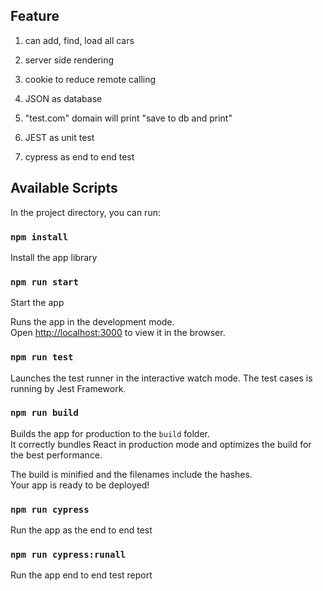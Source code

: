 ## Feature

1. can add, find, load all cars

2. server side rendering

3. cookie to reduce remote calling

4. JSON as database

5.  "test.com" domain will print "save to db and print"

6. JEST as unit test

7. cypress as end to end test


## Available Scripts

In the project directory, you can run:

### `npm install`
Install the app library

### `npm run start`
Start the app

Runs the app in the development mode.<br>
Open [http://localhost:3000](http://localhost:3000) to view it in the browser.

### `npm run test`

Launches the test runner in the interactive watch mode. The test cases is running by Jest Framework.<br>

### `npm run build`

Builds the app for production to the `build` folder.<br>
It correctly bundles React in production mode and optimizes the build for the best performance.

The build is minified and the filenames include the hashes.<br>
Your app is ready to be deployed!

### `npm run cypress`

Run the app as the end to end test

### `npm run cypress:runall`

Run the app end to end test report